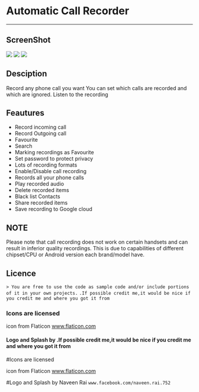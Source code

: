 # Automatic Call Recorder
***
## ScreenShot
![](https://lh3.googleusercontent.com/g5_k87hVt-fSUhbZZQEt_Y2QrA26TDnDYo3G4FblZwvC9PDFiBUazZVJRZNIfyMSLA=h900-rw)
![](https://lh3.googleusercontent.com/hwkGUvlBQ-cB-9vKclkmy24mEfyOh8tb4Pe3puEPihXL5lHtU_DRQURYzAZDzpuTygo=h900-rw)
![](https://lh3.googleusercontent.com/tmtOxqsSpJUP3aVTgEa7tFscsqRERMIaHcwCkXnPwBhLop0gWfJrk_4m11Loxic7Kk0=h900-rw)
## Desciption
Record any phone call you want 
You can set which calls are recorded and which are ignored. Listen to the recording
## Feautures
- Record incoming call
- Record Outgoing call
- Favourite
- Search
- Marking recordings as Favourite
- Set password to protect privacy
- Lots of recording formats
- Enable/Disable call recording
- Records all your phone calls
- Play recorded audio
- Delete recorded items
- Black list Contacts
- Share recorded items
- Save recording to Google cloud

## **NOTE**
Please note that call recording does not work on certain handsets and can result in inferior quality recordings.
This is due to capabilities of different chipset/CPU or Android version each brand/model have. 
## Licence
`> You are free to use the code as sample code and/or include portions of it in your own projects.`
`.If possible credit me,it would be nice if you credit me and where you got it from`
### Icons are licensed
icon from Flaticon www.flaticon.com
#### Logo and Splash by .If possible credit me,it would be nice if you credit me and where you got it from

#Icons are licensed

icon from Flaticon www.flaticon.com

#Logo and Splash by Naveen Rai 
`www.facebook.com/naveen.rai.752`

